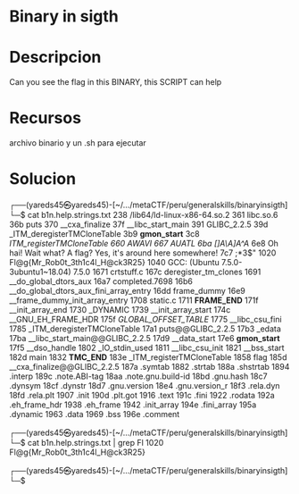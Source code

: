 # Binary in sigth


# Descripcion

Can you see the flag in this BINARY, this SCRIPT can help



# Recursos

archivo binario y un .sh para ejecutar


# Solucion

┌──(yareds45㉿yareds45)-[~/…/metaCTF/peru/generalskills/binaryinsigth]
└─$ cat b1n.help.strings.txt
    238 /lib64/ld-linux-x86-64.so.2
    361 libc.so.6
    36b puts
    370 __cxa_finalize
    37f __libc_start_main
    391 GLIBC_2.2.5
    39d _ITM_deregisterTMCloneTable
    3b9 __gmon_start__
    3c8 _ITM_registerTMCloneTable
    660 AWAVI
    667 AUATL
    6ba []A\A]A^A_
    6e8 Oh hai! Wait what? A flag? Yes, it's around here somewhere!
    7c7 ;*3$"
   1020 Fl@g{Mr_Rob0t_3th1c4l_H@ck3R25}
   1040 GCC: (Ubuntu 7.5.0-3ubuntu1~18.04) 7.5.0
   1671 crtstuff.c
   167c deregister_tm_clones
   1691 __do_global_dtors_aux
   16a7 completed.7698
   16b6 __do_global_dtors_aux_fini_array_entry
   16dd frame_dummy
   16e9 __frame_dummy_init_array_entry
   1708 static.c
   1711 __FRAME_END__
   171f __init_array_end
   1730 _DYNAMIC
   1739 __init_array_start
   174c __GNU_EH_FRAME_HDR
   175f _GLOBAL_OFFSET_TABLE_
   1775 __libc_csu_fini
   1785 _ITM_deregisterTMCloneTable
   17a1 puts@@GLIBC_2.2.5
   17b3 _edata
   17ba __libc_start_main@@GLIBC_2.2.5
   17d9 __data_start
   17e6 __gmon_start__
   17f5 __dso_handle
   1802 _IO_stdin_used
   1811 __libc_csu_init
   1821 __bss_start
   182d main
   1832 __TMC_END__
   183e _ITM_registerTMCloneTable
   1858 flag
   185d __cxa_finalize@@GLIBC_2.2.5
   187a .symtab
   1882 .strtab
   188a .shstrtab
   1894 .interp
   189c .note.ABI-tag
   18aa .note.gnu.build-id
   18bd .gnu.hash
   18c7 .dynsym
   18cf .dynstr
   18d7 .gnu.version
   18e4 .gnu.version_r
   18f3 .rela.dyn
   18fd .rela.plt
   1907 .init
   190d .plt.got
   1916 .text
   191c .fini
   1922 .rodata
   192a .eh_frame_hdr
   1938 .eh_frame
   1942 .init_array
   194e .fini_array
   195a .dynamic
   1963 .data
   1969 .bss
   196e .comment

┌──(yareds45㉿yareds45)-[~/…/metaCTF/peru/generalskills/binaryinsigth]
└─$ cat b1n.help.strings.txt | grep Fl
   1020 Fl@g{Mr_Rob0t_3th1c4l_H@ck3R25}

┌──(yareds45㉿yareds45)-[~/…/metaCTF/peru/generalskills/binaryinsigth]
└─$